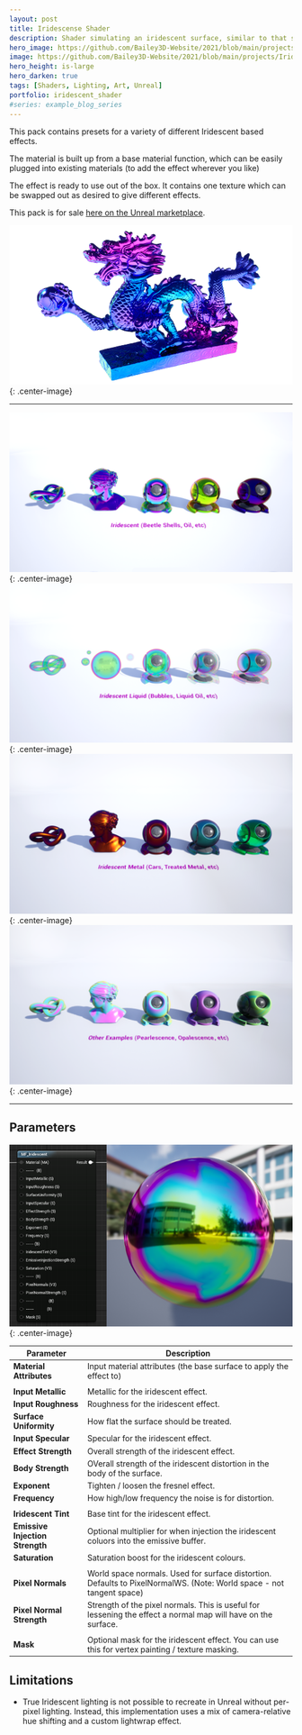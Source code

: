 ```yaml
---
layout: post
title: Iridescense Shader
description: Shader simulating an iridescent surface, similar to that seen in Oil and Beetle shells.
hero_image: https://github.com/Bailey3D-Website/2021/blob/main/projects/Iridescent/thumb.png?raw=true
image: https://github.com/Bailey3D-Website/2021/blob/main/projects/Iridescent/thumb.png?raw=true
hero_height: is-large
hero_darken: true
tags: [Shaders, Lighting, Art, Unreal]
portfolio: iridescent_shader
#series: example_blog_series
---
```

This pack contains presets for a variety of different Iridescent based effects.

The material is built up from a base material function, which can be easily plugged into existing materials (to add the effect wherever you like)

The effect is ready to use out of the box. It contains one texture which can be swapped out as desired to give different effects.

This pack is for sale [here on the Unreal marketplace](https://www.fab.com/listings/4e908bd7-2fae-4d5e-a913-12a014fad980).

![Image](https://github.com/Bailey3D-Website/2021/blob/main/projects/Iridescent/thumb.png?raw=true){: .center-image}

------

![Image](https://github.com/Bailey3D-Website/2021/blob/main/projects/Iridescent/img_01.png?raw=true){: .center-image}
![Image](https://github.com/Bailey3D-Website/2021/blob/main/projects/Iridescent/img_02.png?raw=true){: .center-image}
![Image](https://github.com/Bailey3D-Website/2021/blob/main/projects/Iridescent/img_03.png?raw=true){: .center-image}
![Image](https://github.com/Bailey3D-Website/2021/blob/main/projects/Iridescent/img_04.png?raw=true){: .center-image}

------


## Parameters

![Image](https://github.com/Bailey3D-Website/2021/blob/main/projects/Iridescent/parameters.png?raw=true){: .center-image}

| Parameter | Description |
| --- | --- |
| <b>Material Attributes</b> | Input material attributes (the base surface to apply the effect to) |
|||
| <b>Input Metallic</b> | Metallic for the iridescent effect. |
| <b>Input Roughness</b> | Roughness for the iridescent effect. |
| <b>Surface Uniformity</b> | How flat the surface should be treated. |
| <b>Input Specular</b> | Specular for the iridescent effect.  |
| <b>Effect Strength</b> | Overall strength of the iridescent effect. |
| <b>Body Strength</b> | OVerall strength of the iridescent distortion in the body of the surface. |
| <b>Exponent</b> | Tighten / loosen the fresnel effect. |
| <b>Frequency</b> | How high/low frequency the noise is for distortion. |
|||
| <b>Iridescent Tint</b> | Base tint for the iridescent effect. |
| <b>Emissive Injection Strength</b> | Optional multiplier for when injection the iridescent coluors into the emissive buffer. |
| <b>Saturation</b> | Saturation boost for the iridescent colours. |
|||
| <b>Pixel Normals</b> | World space normals. Used for surface distortion. Defaults to PixelNormalWS. (Note: World space - not tangent space) |
| <b>Pixel Normal Strength</b> | Strength of the pixel normals. This is useful for lessening the effect a normal map will have on the surface. |
|||
| <b>Mask</b> | Optional mask for the iridescent effect. You can use this for vertex painting / texture masking. |


## Limitations

- True Iridescent lighting is not possible to recreate in Unreal without per-pixel lighting. Instead, this implementation uses a mix of camera-relative hue shifting and a custom lightwrap effect.
